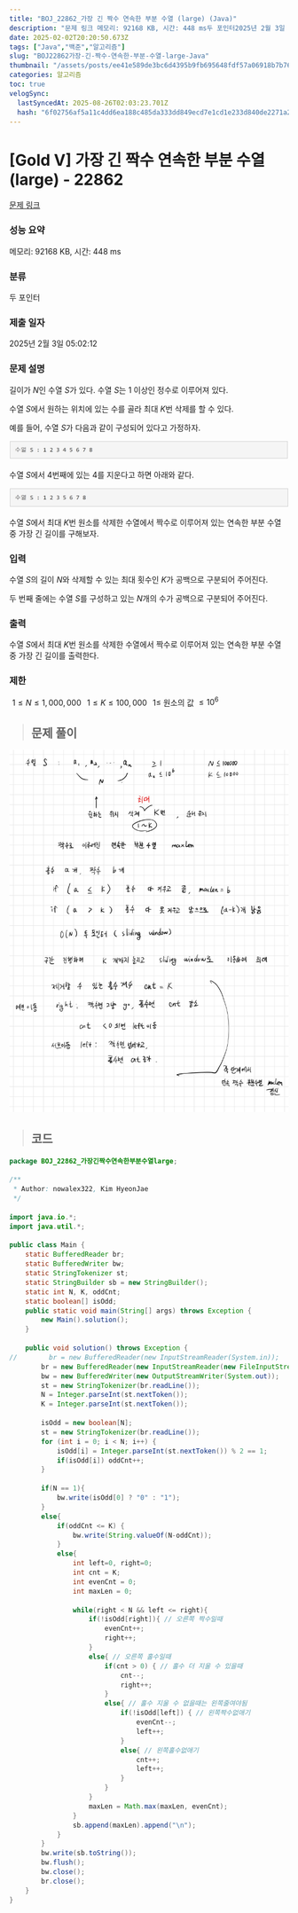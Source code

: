 ```yaml
---
title: "BOJ_22862_가장 긴 짝수 연속한 부분 수열 (large) (Java)"
description: "문제 링크 메모리: 92168 KB, 시간: 448 ms두 포인터2025년 2월 3일 05:02:12길이가 $N$인 수열 $S$가 있다. 수열 $S$는 1 이상인 정수로 이루어져 있다.수열 $S$에서 원하는 위치에 있는 수를 골라 최대 $K$번 삭제를 할 수 있다.예를"
date: 2025-02-02T20:20:50.673Z
tags: ["Java","백준","알고리즘"]
slug: "BOJ22862가장-긴-짝수-연속한-부분-수열-large-Java"
thumbnail: "/assets/posts/ee41e589de3bc6d4395b9fb695648fdf57a06918b7b76b86dc62c366137f3da6.png"
categories: 알고리즘
toc: true
velogSync:
  lastSyncedAt: 2025-08-26T02:03:23.701Z
  hash: "6f02756af5a11c4dd6ea188c485da333dd849ecd7e1cd1e233d840de2271a2d3"
---
```


# [Gold V] 가장 긴 짝수 연속한 부분 수열 (large) - 22862 

[문제 링크](https://www.acmicpc.net/problem/22862) 

### 성능 요약

메모리: 92168 KB, 시간: 448 ms

### 분류

두 포인터

### 제출 일자

2025년 2월 3일 05:02:12

### 문제 설명

길이가 $N$인 수열 $S$가 있다. 수열 $S$는 1 이상인 정수로 이루어져 있다.

수열 $S$에서 원하는 위치에 있는 수를 골라 최대 $K$번 삭제를 할 수 있다.

예를 들어, 수열 $S$가 다음과 같이 구성되어 있다고 가정하자.

![](/assets/posts/8ec0a17ce6e2f03add1c46f48c15fe10ca7de52d531003bdfdc2813780c1ea4e.png)

수열 $S$에서 4번째에 있는 4를 지운다고 하면 아래와 같다.

![](/assets/posts/050466ba73b9b284a8e3b7375baa34bd1bae45c352cf15e5c937832f5cd3baec.png)

수열 $S$에서 최대 $K$번 원소를 삭제한 수열에서 짝수로 이루어져 있는 연속한 부분 수열 중 가장 긴 길이를 구해보자.

### 입력 

수열 $S$의 길이 $N$와 삭제할 수 있는 최대 횟수인 $K$가 공백으로 구분되어 주어진다.

두 번째 줄에는 수열 $S$를 구성하고 있는 $N$개의 수가 공백으로 구분되어 주어진다.

### 출력 

수열 $S$에서 최대 $K$번 원소를 삭제한 수열에서 짝수로 이루어져 있는 연속한 부분 수열 중 가장 긴 길이를 출력한다.

### 제한
 
$1 \le N \le 1,000,000$ 
 
$1 \le K \le 100,000$ 
 
$1 \le$ 원소의 값 $\le 10^6$ 

> ## 문제 풀이

![](/assets/posts/2f6c0c2f4d33ad53a40996743decbed4b4e1ee4daf95b61be67fbe328ff18af4.png)

> ## 코드

```java
package BOJ_22862_가장긴짝수연속한부분수열large;

/**
 * Author: nowalex322, Kim HyeonJae
 */

import java.io.*;
import java.util.*;

public class Main {
    static BufferedReader br;
    static BufferedWriter bw;
    static StringTokenizer st;
    static StringBuilder sb = new StringBuilder();
    static int N, K, oddCnt;
    static boolean[] isOdd;
    public static void main(String[] args) throws Exception {
        new Main().solution();
    }

    public void solution() throws Exception {
//        br = new BufferedReader(new InputStreamReader(System.in));
        br = new BufferedReader(new InputStreamReader(new FileInputStream("src/main/java/BOJ_22862_가장긴짝수연속한부분수열large/input.txt")));
        bw = new BufferedWriter(new OutputStreamWriter(System.out));
        st = new StringTokenizer(br.readLine());
        N = Integer.parseInt(st.nextToken());
        K = Integer.parseInt(st.nextToken());

        isOdd = new boolean[N];
        st = new StringTokenizer(br.readLine());
        for (int i = 0; i < N; i++) {
            isOdd[i] = Integer.parseInt(st.nextToken()) % 2 == 1;
            if(isOdd[i]) oddCnt++;
        }

        if(N == 1){
            bw.write(isOdd[0] ? "0" : "1");
        }
        else{
            if(oddCnt <= K) {
                bw.write(String.valueOf(N-oddCnt));
            }
            else{
                int left=0, right=0;
                int cnt = K;
                int evenCnt = 0;
                int maxLen = 0;

                while(right < N && left <= right){
                    if(!isOdd[right]){ // 오른쪽 짝수일때
                        evenCnt++;
                        right++;
                    }
                    else{ // 오른쪽 홀수일때
                        if(cnt > 0) { // 홀수 더 지울 수 있을때
                            cnt--;
                            right++;
                        }
                        else{ // 홀수 지울 수 없을때는 왼쪽줄여야됨
                            if(!isOdd[left]) { // 왼쪽짝수없애기
                                evenCnt--;
                                left++;
                            }
                            else{ // 왼쪽홀수없애기
                                cnt++;
                                left++;
                            }
                        }
                    }
                    maxLen = Math.max(maxLen, evenCnt);
                }
                sb.append(maxLen).append("\n");
            }
        }
        bw.write(sb.toString());
        bw.flush();
        bw.close();
        br.close();
    }
}

```